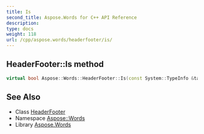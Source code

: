 ```yaml
---
title: Is
second_title: Aspose.Words for C++ API Reference
description: 
type: docs
weight: 118
url: /cpp/aspose.words/headerfooter/is/
---
```

## HeaderFooter::Is method




```cpp
virtual bool Aspose::Words::HeaderFooter::Is(const System::TypeInfo &target) const override
```

## See Also

* Class [HeaderFooter](../)
* Namespace [Aspose::Words](../../)
* Library [Aspose.Words](../../../)

